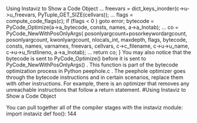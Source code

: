 Using Instaviz to Show a Code Object ... freevars = dict_keys_inorder(c->u->u_freevars, PyTuple_GET_SIZE(cellvars)); ... flags = compute_code_flags(c); if  (flags <  0 ) goto  error; bytecode = PyCode_Optimize(a->a_bytecode, consts, names, a->a_lnotab); ... co = PyCode_NewWithPosOnlyArgs( posonlyargcount+posorkeywordargcount, posonlyargcount, kwonlyargcount, nlocals_int, maxdepth, flags, bytecode, consts, names, varnames, freevars, cellvars, c->c_filename, c->u->u_name, c->u->u_firstlineno, a->a_lnotab); ... return  co; } You may also notice that the bytecode is sent to  PyCode_Optimize()  before it is sent to  PyCode_NewWithPosOnlyArgs() . This function is part of the bytecode optimization process in  Python peephole.c . The peephole optimizer goes through the bytecode instructions and in certain scenarios, replace them with other instructions. For example, there is an optimizer that removes any unreachable instructions that follow a  return  statement. 
#Using Instaviz to Show a Code Object 

 You can pull together all of the compiler stages with the instaviz module: import  instaviz def  foo(): 144